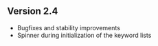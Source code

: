 Version 2.4
--------------------------------------------------------
- Bugfixes and stability improvements
- Spinner during initialization of the keyword lists

